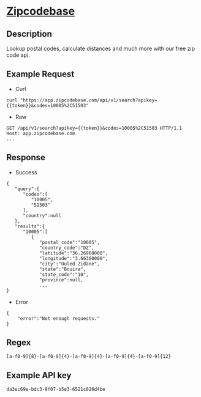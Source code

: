 # [Zipcodebase](https://app.zipcodebase.com/documentation)

## __Description__
Lookup postal codes, calculate distances and much more with our free zip code api.

## __Example Request__
* Curl
```
curl "https://app.zipcodebase.com/api/v1/search?apikey={{token}}&codes=10005%2C51503"
```

* Raw
```
GET /api/v1/search?apikey={{token}}&codes=10005%2C51503 HTTP/1.1
Host: app.zipcodebase.com
...
```

## __Response__
* Success
```
{
   "query":{
      "codes":[
         "10005",
         "51503"
      ],
      "country":null
   },
   "results":{
      "10005":[
         {
            "postal_code":"10005",
            "country_code":"DZ",
            "latitude":"36.26960000",
            "longitude":"3.66360000",
            "city":"Ouled Zidane",
            "state":"Bouira",
            "state_code":"10",
            "province":null,
            ...
}
```
* Error
```
{
    "error":"Not enough requests."
}
```

## __Regex__
```
[a-f0-9]{8}-[a-f0-9]{4}-[a-f0-9]{4}-[a-f0-9]{4}-[a-f0-9]{12}
```

## __Example API key__
```
da3ec69e-bdc3-8f07-b5e3-6521c026d4be
```